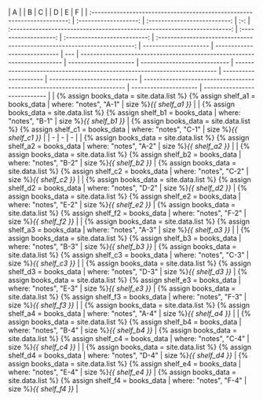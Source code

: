 |                                    A                                     |                       |              B               |  C  |                                                                          |           D           |              E               |                                    F                                     |
| :----------------------------------------------------------------------: | :-------------------: | :--------------------------: | :-: | :----------------------------------------------------------------------: | :-------------------: | :--------------------------: | :----------------------------------------------------------------------: | --------------------- | ---------------------------- | --- | ------------------------------------------------------------------------ | --------------------- | ---------------------------- | ------------------------------------------------------------------------ | --------------------- | ---------------------------- | ------------------------------------------------------------------------ | --------------------- | ---------------------------- |
| {% assign books_data = site.data.list %} {% assign shelf_a1 = books_data | where: "notes", "A-1" | size %}<i>{{ shelf_a1 }}</i> |     | {% assign books_data = site.data.list %} {% assign shelf_b1 = books_data | where: "notes", "B-1" | size %}<i>{{ shelf_b1 }}</i> | {% assign books_data = site.data.list %} {% assign shelf_c1 = books_data | where: "notes", "C-1" | size %}<i>{{ shelf_c1 }}</i> |     | -                                                                        | -                     | -                            |
| {% assign books_data = site.data.list %} {% assign shelf_a2 = books_data | where: "notes", "A-2" | size %}<i>{{ shelf_a2 }}</i> |     | {% assign books_data = site.data.list %} {% assign shelf_b2 = books_data | where: "notes", "B-2" | size %}<i>{{ shelf_b2 }}</i> | {% assign books_data = site.data.list %} {% assign shelf_c2 = books_data | where: "notes", "C-2" | size %}<i>{{ shelf_c2 }}</i> |     | {% assign books_data = site.data.list %} {% assign shelf_d2 = books_data | where: "notes", "D-2" | size %}<i>{{ shelf_d2 }}</i> | {% assign books_data = site.data.list %} {% assign shelf_e2 = books_data | where: "notes", "E-2" | size %}<i>{{ shelf_e2 }}</i> | {% assign books_data = site.data.list %} {% assign shelf_f2 = books_data | where: "notes", "F-2" | size %}<i>{{ shelf_f2 }}</i> |
| {% assign books_data = site.data.list %} {% assign shelf_a3 = books_data | where: "notes", "A-3" | size %}<i>{{ shelf_a3 }}</i> |     | {% assign books_data = site.data.list %} {% assign shelf_b3 = books_data | where: "notes", "B-3" | size %}<i>{{ shelf_b3 }}</i> | {% assign books_data = site.data.list %} {% assign shelf_c3 = books_data | where: "notes", "C-3" | size %}<i>{{ shelf_c3 }}</i> |     | {% assign books_data = site.data.list %} {% assign shelf_d3 = books_data | where: "notes", "D-3" | size %}<i>{{ shelf_d3 }}</i> | {% assign books_data = site.data.list %} {% assign shelf_e3 = books_data | where: "notes", "E-3" | size %}<i>{{ shelf_e3 }}</i> | {% assign books_data = site.data.list %} {% assign shelf_f3 = books_data | where: "notes", "F-3" | size %}<i>{{ shelf_f3 }}</i> |
| {% assign books_data = site.data.list %} {% assign shelf_a4 = books_data | where: "notes", "A-4" | size %}<i>{{ shelf_a4 }}</i> |     | {% assign books_data = site.data.list %} {% assign shelf_b4 = books_data | where: "notes", "B-4" | size %}<i>{{ shelf_b4 }}</i> | {% assign books_data = site.data.list %} {% assign shelf_c4 = books_data | where: "notes", "C-4" | size %}<i>{{ shelf_c4 }}</i> |     | {% assign books_data = site.data.list %} {% assign shelf_d4 = books_data | where: "notes", "D-4" | size %}<i>{{ shelf_d4 }}</i> | {% assign books_data = site.data.list %} {% assign shelf_e4 = books_data | where: "notes", "E-4" | size %}<i>{{ shelf_e4 }}</i> | {% assign books_data = site.data.list %} {% assign shelf_f4 = books_data | where: "notes", "F-4" | size %}<i>{{ shelf_f4 }}</i> |
